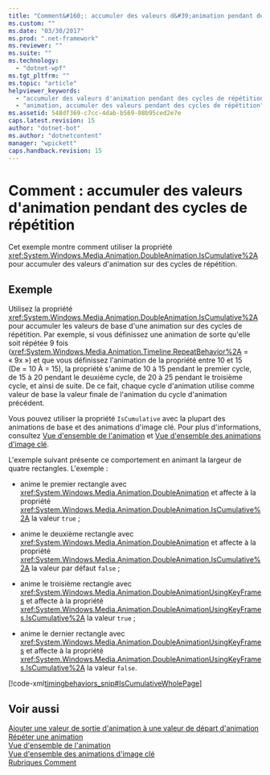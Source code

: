 ```yaml
---
title: "Comment&#160;: accumuler des valeurs d&#39;animation pendant des cycles de r&#233;p&#233;tition | Microsoft Docs"
ms.custom: ""
ms.date: "03/30/2017"
ms.prod: ".net-framework"
ms.reviewer: ""
ms.suite: ""
ms.technology: 
  - "dotnet-wpf"
ms.tgt_pltfrm: ""
ms.topic: "article"
helpviewer_keywords: 
  - "accumuler des valeurs d'animation pendant des cycles de répétition"
  - "animation, accumuler des valeurs pendant des cycles de répétition"
ms.assetid: 548df369-c7cc-4dab-b569-08b95ced2e7e
caps.latest.revision: 15
author: "dotnet-bot"
ms.author: "dotnetcontent"
manager: "wpickett"
caps.handback.revision: 15
---
```

# Comment&#160;: accumuler des valeurs d&#39;animation pendant des cycles de r&#233;p&#233;tition
Cet exemple montre comment utiliser la propriété <xref:System.Windows.Media.Animation.DoubleAnimation.IsCumulative%2A> pour accumuler des valeurs d'animation sur des cycles de répétition.  
  
## Exemple  
 Utilisez la propriété <xref:System.Windows.Media.Animation.DoubleAnimation.IsCumulative%2A> pour accumuler les valeurs de base d'une animation sur des cycles de répétition.  Par exemple, si vous définissez une animation de sorte qu'elle soit répétée 9 fois \(<xref:System.Windows.Media.Animation.Timeline.RepeatBehavior%2A> \= « 9x »\) et que vous définissez l'animation de la propriété entre 10 et 15 \(De \= 10 À \= 15\), la propriété s'anime de 10 à 15 pendant le premier cycle, de 15 à 20 pendant le deuxième cycle, de 20 à 25 pendant le troisième cycle, et ainsi de suite.  De ce fait, chaque cycle d'animation utilise comme valeur de base la valeur finale de l'animation du cycle d'animation précédent.  
  
 Vous pouvez utiliser la propriété `IsCumulative` avec la plupart des animations de base et des animations d'image clé.  Pour plus d'informations, consultez [Vue d'ensemble de l'animation](../../../../docs/framework/wpf/graphics-multimedia/animation-overview.md) et [Vue d'ensemble des animations d'image clé](../../../../docs/framework/wpf/graphics-multimedia/key-frame-animations-overview.md).  
  
 L'exemple suivant présente ce comportement en animant la largeur de quatre rectangles.  L'exemple :  
  
-   anime le premier rectangle avec <xref:System.Windows.Media.Animation.DoubleAnimation> et affecte à la propriété <xref:System.Windows.Media.Animation.DoubleAnimation.IsCumulative%2A> la valeur `true` ;  
  
-   anime le deuxième rectangle avec <xref:System.Windows.Media.Animation.DoubleAnimation> et affecte à la propriété <xref:System.Windows.Media.Animation.DoubleAnimation.IsCumulative%2A> la valeur par défaut `false` ;  
  
-   anime le troisième rectangle avec <xref:System.Windows.Media.Animation.DoubleAnimationUsingKeyFrames> et affecte à la propriété <xref:System.Windows.Media.Animation.DoubleAnimationUsingKeyFrames.IsCumulative%2A> la valeur `true` ;  
  
-   anime le dernier rectangle avec <xref:System.Windows.Media.Animation.DoubleAnimationUsingKeyFrames> et affecte à la propriété <xref:System.Windows.Media.Animation.DoubleAnimationUsingKeyFrames.IsCumulative%2A> la valeur `false`.  
  
 [!code-xml[timingbehaviors_snip#IsCumulativeWholePage](../../../../samples/snippets/csharp/VS_Snippets_Wpf/timingbehaviors_snip/CSharp/IsCumulativeExample.xaml#iscumulativewholepage)]  
  
## Voir aussi  
 [Ajouter une valeur de sortie d'animation à une valeur de départ d'animation](../../../../docs/framework/wpf/graphics-multimedia/how-to-add-an-animation-output-value-to-an-animation-starting-value.md)   
 [Répéter une animation](../../../../docs/framework/wpf/graphics-multimedia/how-to-repeat-an-animation.md)   
 [Vue d'ensemble de l'animation](../../../../docs/framework/wpf/graphics-multimedia/animation-overview.md)   
 [Vue d'ensemble des animations d'image clé](../../../../docs/framework/wpf/graphics-multimedia/key-frame-animations-overview.md)   
 [Rubriques Comment](../../../../docs/framework/wpf/graphics-multimedia/animation-and-timing-how-to-topics.md)
